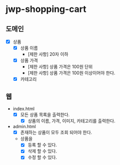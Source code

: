 # jwp-shopping-cart

## 도메인

- [X] 상품
    - [X] 상품 이름
        - [제한 사항] 20자 이하
    - [X] 상품 가격
        - [제한 사항] 상품 가격은 100원 단위
        - [제한 사항] 상품 가격은 100원 이상이어야 한다.
    - [X] 카테고리

## 웹

- index.html
    - [X] 모든 상품 목록을 출력한다.
        - [X] 상품의 이름, 가격, 이미지, 카테고리를 출력한다.

- admin.html
    - [X] 존재하는 상품이 모두 조회 되어야 한다.
    - 상품을
        - [X] 등록 할 수 있다.
        - [X] 삭제 할 수 있다.
        - [X] 수정 할 수 있다.
